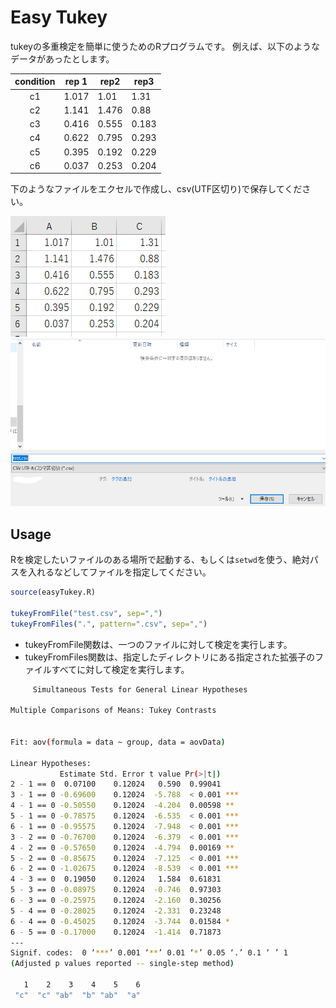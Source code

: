 # Easy Tukey

tukeyの多重検定を簡単に使うためのRプログラムです。
例えば、以下のようなデータがあったとします。

| condition | rep 1 | rep2  | rep3  |
| :-------: | ----- | ----- | ----- |
|    c1     | 1.017 | 1.01  | 1.31  |
|    c2     | 1.141 | 1.476 | 0.88  |
|    c3     | 0.416 | 0.555 | 0.183 |
|    c4     | 0.622 | 0.795 | 0.293 |
|    c5     | 0.395 | 0.192 | 0.229 |
|    c6     | 0.037 | 0.253 | 0.204 |

下のようなファイルをエクセルで作成し、csv(UTF区切り)で保存してください。

![1](image/2020-02-17-14-23-05.png)
![2](image/2020-02-17-14-23-58.png)

## Usage

Rを検定したいファイルのある場所で起動する、もしくは`setwd`を使う、絶対パスを入れるなどしてファイルを指定してください。

```r
source(easyTukey.R)

tukeyFromFile("test.csv", sep=",")
tukeyFromFiles(".", pattern=".csv", sep=",")
```

- tukeyFromFile関数は、一つのファイルに対して検定を実行します。
- tukeyFromFiles関数は、指定したディレクトリにある指定された拡張子のファイルすべてに対して検定を実行します。

```bash
	 Simultaneous Tests for General Linear Hypotheses

Multiple Comparisons of Means: Tukey Contrasts


Fit: aov(formula = data ~ group, data = aovData)

Linear Hypotheses:
           Estimate Std. Error t value Pr(>|t|)    
2 - 1 == 0  0.07100    0.12024   0.590  0.99041    
3 - 1 == 0 -0.69600    0.12024  -5.788  < 0.001 ***
4 - 1 == 0 -0.50550    0.12024  -4.204  0.00598 ** 
5 - 1 == 0 -0.78575    0.12024  -6.535  < 0.001 ***
6 - 1 == 0 -0.95575    0.12024  -7.948  < 0.001 ***
3 - 2 == 0 -0.76700    0.12024  -6.379  < 0.001 ***
4 - 2 == 0 -0.57650    0.12024  -4.794  0.00169 ** 
5 - 2 == 0 -0.85675    0.12024  -7.125  < 0.001 ***
6 - 2 == 0 -1.02675    0.12024  -8.539  < 0.001 ***
4 - 3 == 0  0.19050    0.12024   1.584  0.61831    
5 - 3 == 0 -0.08975    0.12024  -0.746  0.97303    
6 - 3 == 0 -0.25975    0.12024  -2.160  0.30256    
5 - 4 == 0 -0.28025    0.12024  -2.331  0.23248    
6 - 4 == 0 -0.45025    0.12024  -3.744  0.01584 *  
6 - 5 == 0 -0.17000    0.12024  -1.414  0.71873    
---
Signif. codes:  0 ‘***’ 0.001 ‘**’ 0.01 ‘*’ 0.05 ‘.’ 0.1 ‘ ’ 1
(Adjusted p values reported -- single-step method)

   1    2    3    4    5    6 
 "c"  "c" "ab"  "b" "ab"  "a" 
```
